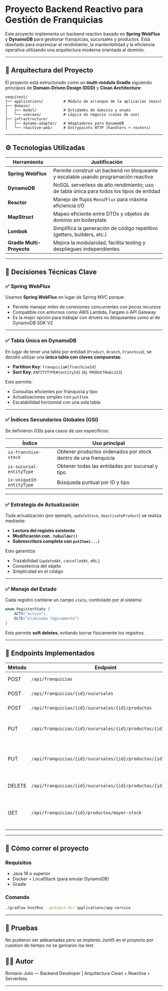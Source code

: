 # Proyecto Backend Reactivo para Gestión de Franquicias

Este proyecto implementa un backend reactivo basado en **Spring WebFlux** y **DynamoDB** para gestionar franquicias, sucursales y productos. Está diseñado para maximizar el rendimiento, la mantenibilidad y la eficiencia operativa utilizando una arquitectura moderna orientada al dominio.

---

## 🧱 Arquitectura del Proyecto

El proyecto está estructurado como un **multi-módulo Gradle** siguiendo principios de **Domain-Driven Design (DDD)** y **Clean Architecture**:

```
nequitest/
├── applications/         # Módulo de arranque de la aplicación (main)
├── domain/
│   ├── model/            # Entidades de dominio y enums
│   └── usecase/          # Lógica de negocio (casos de uso)
├── infrastructure/
│   ├── dynamo-adapter/   # Adaptadores para DynamoDB
│   └── reactive-web/     # Entrypoints HTTP (handlers + routers)
```

---

## ⚙️ Tecnologías Utilizadas

| Herramienta        | Justificación                                                                 |
|--------------------|--------------------------------------------------------------------------------|
| **Spring WebFlux** | Permite construir un backend no bloqueante y escalable usando programación reactiva |
| **DynamoDB**       | NoSQL serverless de alto rendimiento; uso de tabla única para todos los tipos de entidad |
| **Reactor**        | Manejo de flujos `Mono`/`Flux` para máxima eficiencia I/O |
| **MapStruct**      | Mapeo eficiente entre DTOs y objetos de dominio sin boilerplate |
| **Lombok**         | Simplifica la generación de código repetitivo (getters, builders, etc.) |
| **Gradle Multi-Proyecto** | Mejora la modularidad, facilita testing y despliegues independientes |

---

## 🧩 Decisiones Técnicas Clave

### ✅ Spring WebFlux

Usamos **Spring WebFlux** en lugar de Spring MVC porque:

- Permite manejar miles de conexiones concurrentes con pocos recursos
- Compatible con entornos como AWS Lambda, Fargate o API Gateway
- Es la mejor opción para trabajar con drivers no bloqueantes como el de DynamoDB SDK V2

---

### ✅ Tabla Única en DynamoDB

En lugar de tener una tabla por entidad (`Product`, `Branch`, `Franchise`), se decidió utilizar una **única tabla con claves compuestas**:

- **Partition Key**: `franquicia#{franchiseId}`
- **Sort Key**: `ENTITYTYPE#{entityId}` (ej. `PRODUCT#abc123`)

Esto permite:

- Consultas eficientes por franquicia y tipo
- Actualizaciones simples con `putItem`
- Escalabilidad horizontal con una sola tabla

---

### ✅ Índices Secundarios Globales (GSI)

Se definieron GSIs para casos de uso específicos:

| Índice                        | Uso principal                                      |
|------------------------------|----------------------------------------------------|
| `ix-franchise-stock`         | Obtener productos ordenados por stock dentro de una franquicia |
| `ix-sucursal-entityType`     | Obtener todas las entidades por sucursal y tipo    |
| `ix-uniqueId-entityType`     | Búsqueda puntual por ID y tipo                     |

---

### ✅ Estrategia de Actualización

Toda actualización (por ejemplo, `updateStock`, `deactivateProduct`) se realiza mediante:

- **Lectura del registro existente**
- **Modificación con `.toBuilder()`**
- **Sobrescritura completa con `putItem(...)`**

Esto garantiza:

- Trazabilidad (`updatedAt`, `cancelledAt`, etc.)
- Consistencia del objeto
- Simplicidad en el código

---

### ✅ Manejo del Estado

Cada registro contiene un campo `state`, controlado por el sistema:

```java
enum RegisterState {
    ACTV("activo"),
    DLTD("eliminado lógicamente")
}
```

Esto permite **soft deletes**, evitando borrar físicamente los registros.

---

## 🔀 Endpoints Implementados

| Método | Endpoint                                                                 | Descripción                                         |
|--------|--------------------------------------------------------------------------|-----------------------------------------------------|
| POST   | `/api/franquicias`                                                       | Crear franquicia                                    |
| POST   | `/api/franquicias/{id}/sucursales`                                       | Crear sucursal                                      |
| POST   | `/api/franquicias/{id}/sucursales/{id}/productos`                        | Crear producto                                      |
| PUT    | `/api/franquicias/{id}/sucursales/{id}/productos/{id}`                   | Actualizar nombre o stock de un producto            |
| PUT    | `/api/franquicias/{id}/sucursales/{id}/productos/{id}/stock`             | (versión anterior) actualizar solo el stock         |
| DELETE | `/api/franquicias/{id}/sucursales/{id}/productos/{id}`                   | Desactivar producto (soft delete)                   |
| GET    | `/api/franquicias/{id}/productos/mayor-stock`                            | Obtener productos con más stock por sucursal        |

---

## 🚀 Cómo correr el proyecto

### Requisitos

- Java 18 o superior
- Docker + LocalStack (para emular DynamoDB)
- Gradle

### Comando

```bash
./gradlew bootRun --project-dir applications/app-service
```

---

## 🧪 Pruebas

No pudieron ser adleantadas pero se implento Junit5 en el proyecto por cuestion de tiempo no se genraron los test


## 👨‍💻 Autor

Romario Julio — Backend Developer | Arquitectura Clean + Reactiva + Serverless

---